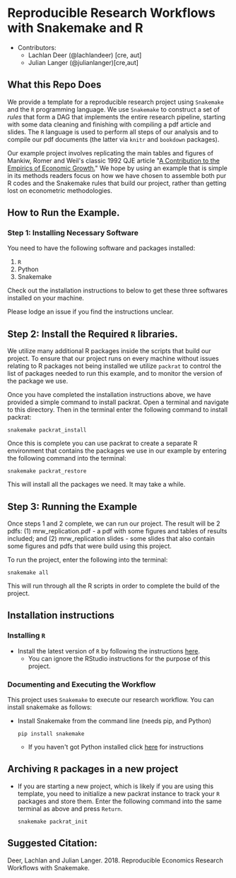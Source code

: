 # Reproducible Research Workflows with Snakemake and R

* Contributors:
    - Lachlan Deer (@lachlandeer) [cre, aut]
    - Julian Langer (@julianlanger)[cre,aut]

## What this Repo Does

We provide a template for a reproducible research project using `Snakemake` and the `R` programming language.
We use `Snakemake` to construct a set of *rules* that form a DAG that implements the entire research pipeline, starting with some data cleaning and finishing with compiling a pdf article and slides.
The `R` language is used to perform all steps of our analysis and to compile our pdf documents (the latter via `knitr` and `bookdown` packages).

Our example project involves replicating the main tables and figures of Mankiw, Romer and Weil's classic 1992 QJE article "[A Contribution to the Empirics of Economic Growth.](https://eml.berkeley.edu/~dromer/papers/MRW_QJE1992.pdf)"
We hope by using an example that is simple in its methods readers focus on how we have chosen to assemble both pur R codes and the Snakemake rules that build our project, rather than getting lost on econometric methodologies.

## How to Run the Example.


### Step 1: Installing Necessary Software
You need to have the following software and packages installed:

1. `R`
2. Python
3. Snakemake

Check out the installation instructions to below to get these three softwares installed on your machine.

Please lodge an issue if you find the instructions unclear.

## Step 2: Install the Required `R` libraries.

We utilize many additional R packages inside the scripts that build our project.
To ensure that our project runs on every machine without issues relating to R packages not being installed we utilize `packrat` to control the list of packages needed to run this example, and to monitor the version of the package we use.

Once you have completed the installation instructions above, we have provided a simple command to install packrat.
Open a terminal and navigate to this directory.
Then in the terminal enter the following command to install packrat:

```
snakemake packrat_install
```

Once this is complete you can use packrat to create a separate R environment that contains the packages we use in our example by entering the following command into the terminal:

```
snakemake packrat_restore
```

This will install all the packages we need. It may take a while.

## Step 3: Running the Example

Once steps 1 and 2 complete, we can run our project.
The result will be 2 pdfs: (1) mrw_replication.pdf - a pdf with some figures and tables of results included; and
(2) mrw_replication slides - some slides that also contain some figures and pdfs that were build using this project.

To run the project, enter the following into the terminal:

```
snakemake all
```

This will run through all the R scripts in order to complete the build of the project.


## Installation instructions

### Installing `R`

* Install the latest version of `R` by following the instructions
  [here](https://pp4rs.github.io/installation-guide/r/).
    * You can ignore the RStudio instructions for the purpose of this project.

### Documenting and Executing the Workflow
This project uses `Snakemake` to execute our research workflow.
You can install snakemake as follows:
* Install Snakemake from the command line (needs pip, and Python)
    ```
    pip install snakemake
    ```
    * If you haven't got Python installed click [here](https://pp4rs.github.io/installation-guide/python/) for instructions

## Archiving `R` packages in a new project

* If you are starting a new project, which is likely if you are using
   this template, you need to initialize a new packrat instance to
   track your `R` packages and store them.
   Enter the following command into the same terminal as above
   and press `Return`.
   ```
   snakemake packrat_init
   ```


## Suggested Citation:

Deer, Lachlan and Julian Langer. 2018. Reproducible Economics Research Workflows with Snakemake.
